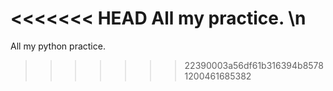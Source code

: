 <<<<<<< HEAD
All my practice. \n
=======
All my python practice.

>>>>>>> 22390003a56df61b316394b85781200461685382
